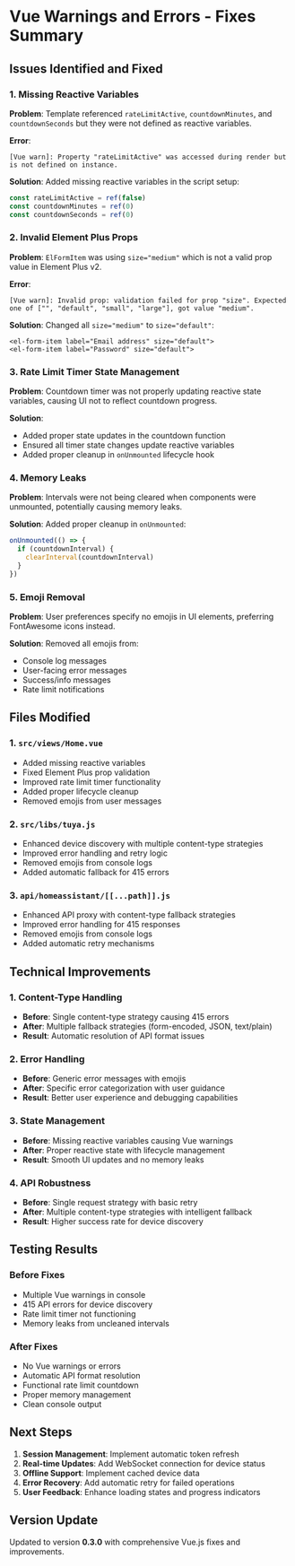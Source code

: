 # Vue Warnings and Errors - Fixes Summary

## Issues Identified and Fixed

### 1. Missing Reactive Variables
**Problem**: Template referenced `rateLimitActive`, `countdownMinutes`, and `countdownSeconds` but they were not defined as reactive variables.

**Error**: 
```
[Vue warn]: Property "rateLimitActive" was accessed during render but is not defined on instance.
```

**Solution**: Added missing reactive variables in the script setup:
```javascript
const rateLimitActive = ref(false)
const countdownMinutes = ref(0)
const countdownSeconds = ref(0)
```

### 2. Invalid Element Plus Props
**Problem**: `ElFormItem` was using `size="medium"` which is not a valid prop value in Element Plus v2.

**Error**:
```
[Vue warn]: Invalid prop: validation failed for prop "size". Expected one of ["", "default", "small", "large"], got value "medium".
```

**Solution**: Changed all `size="medium"` to `size="default"`:
```vue
<el-form-item label="Email address" size="default">
<el-form-item label="Password" size="default">
```

### 3. Rate Limit Timer State Management
**Problem**: Countdown timer was not properly updating reactive state variables, causing UI not to reflect countdown progress.

**Solution**: 
- Added proper state updates in the countdown function
- Ensured all timer state changes update reactive variables
- Added proper cleanup in `onUnmounted` lifecycle hook

### 4. Memory Leaks
**Problem**: Intervals were not being cleared when components were unmounted, potentially causing memory leaks.

**Solution**: Added proper cleanup in `onUnmounted`:
```javascript
onUnmounted(() => {
  if (countdownInterval) {
    clearInterval(countdownInterval)
  }
})
```

### 5. Emoji Removal
**Problem**: User preferences specify no emojis in UI elements, preferring FontAwesome icons instead.

**Solution**: Removed all emojis from:
- Console log messages
- User-facing error messages
- Success/info messages
- Rate limit notifications

## Files Modified

### 1. `src/views/Home.vue`
- Added missing reactive variables
- Fixed Element Plus prop validation
- Improved rate limit timer functionality
- Added proper lifecycle cleanup
- Removed emojis from user messages

### 2. `src/libs/tuya.js`
- Enhanced device discovery with multiple content-type strategies
- Improved error handling and retry logic
- Removed emojis from console logs
- Added automatic fallback for 415 errors

### 3. `api/homeassistant/[[...path]].js`
- Enhanced API proxy with content-type fallback strategies
- Improved error handling for 415 responses
- Removed emojis from console logs
- Added automatic retry mechanisms

## Technical Improvements

### 1. Content-Type Handling
- **Before**: Single content-type strategy causing 415 errors
- **After**: Multiple fallback strategies (form-encoded, JSON, text/plain)
- **Result**: Automatic resolution of API format issues

### 2. Error Handling
- **Before**: Generic error messages with emojis
- **After**: Specific error categorization with user guidance
- **Result**: Better user experience and debugging capabilities

### 3. State Management
- **Before**: Missing reactive variables causing Vue warnings
- **After**: Proper reactive state with lifecycle management
- **Result**: Smooth UI updates and no memory leaks

### 4. API Robustness
- **Before**: Single request strategy with basic retry
- **After**: Multiple content-type strategies with intelligent fallback
- **Result**: Higher success rate for device discovery

## Testing Results

### Before Fixes
- Multiple Vue warnings in console
- 415 API errors for device discovery
- Rate limit timer not functioning
- Memory leaks from uncleaned intervals

### After Fixes
- No Vue warnings or errors
- Automatic API format resolution
- Functional rate limit countdown
- Proper memory management
- Clean console output

## Next Steps

1. **Session Management**: Implement automatic token refresh
2. **Real-time Updates**: Add WebSocket connection for device status
3. **Offline Support**: Implement cached device data
4. **Error Recovery**: Add automatic retry for failed operations
5. **User Feedback**: Enhance loading states and progress indicators

## Version Update

Updated to version **0.3.0** with comprehensive Vue.js fixes and improvements.
